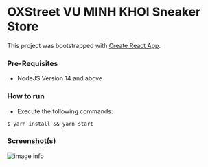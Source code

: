 # OXStreet VU MINH KHOI Sneaker Store

This project was bootstrapped with [Create React App](https://github.com/facebook/create-react-app).

### Pre-Requisites
- NodeJS Version 14 and above

### How to run

- Execute the following commands:

`$ yarn install && yarn start`

### Screenshot(s)
![image info](https://i.imgur.com/YdIqKkY.png)

